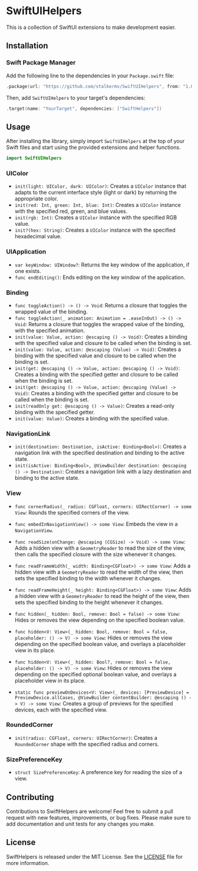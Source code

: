 # SwiftUIHelpers

This is a collection of SwiftUI extensions to make development easier.

Installation
------------

### Swift Package Manager

Add the following line to the dependencies in your `Package.swift` file:


```swift
.package(url: "https://github.com/stalkermv/SwiftUIHelpers", from: "1.0.0")
```

Then, add `SwiftUIHelpers` to your target's dependencies:


```swift
.target(name: "YourTarget", dependencies: ["SwiftHelpers"])
```

Usage
-----

After installing the library, simply import `SwiftUIHelpers` at the top of your Swift files and start using the provided extensions and helper functions.

```swift
import SwiftUIHelpers
```

### UIColor

*   `init(light: UIColor, dark: UIColor)`: Creates a `UIColor` instance that adapts to the current interface style (light or dark) by returning the appropriate color.
*   `init(red: Int, green: Int, blue: Int)`: Creates a `UIColor` instance with the specified red, green, and blue values.
*   `init(rgb: Int)`: Creates a `UIColor` instance with the specified RGB value.
*   `init?(hex: String)`: Creates a `UIColor` instance with the specified hexadecimal value.

### UIApplication

*   `var keyWindow: UIWindow?`: Returns the key window of the application, if one exists.
*   `func endEditing()`: Ends editing on the key window of the application.

### Binding

*   `func toggleAction() -> () -> Void`: Returns a closure that toggles the wrapped value of the binding.
*   `func toggleAction(_ animation: Animation = .easeInOut) -> () -> Void`: Returns a closure that toggles the wrapped value of the binding, with the specified animation.
*   `init(value: Value, action: @escaping () -> Void)`: Creates a binding with the specified value and closure to be called when the binding is set.
*   `init(value: Value, action: @escaping (Value) -> Void)`: Creates a binding with the specified value and closure to be called when the binding is set.
*   `init(get: @escaping () -> Value, action: @escaping () -> Void)`: Creates a binding with the specified getter and closure to be called when the binding is set.
*   `init(get: @escaping () -> Value, action: @escaping (Value) -> Void)`: Creates a binding with the specified getter and closure to be called when the binding is set.
*   `init(readOnly get: @escaping () -> Value)`: Creates a read-only binding with the specified getter.
*   `init(value: Value)`: Creates a binding with the specified value.

### NavigationLink

*   `init(destination: Destination, isActive: Binding<Bool>)`: Creates a navigation link with the specified destination and binding to the active state.
*   `init(isActive: Binding<Bool>, @ViewBuilder destination: @escaping () -> Destination)`: Creates a navigation link with a lazy destination and binding to the active state.

### View

*   `func cornerRadius(_ radius: CGFloat, corners: UIRectCorner) -> some View`: Rounds the specified corners of the view.
*   `func embedInNavigationView() -> some View`: Embeds the view in a `NavigationView`.
*   `func readSize(onChange: @escaping (CGSize) -> Void) -> some View`: Adds a hidden view with a `GeometryReader` to read the size of the view, then calls the specified closure with the size whenever it changes.
*   `func readFrameWidth(_ width: Binding<CGFloat>) -> some View`: Adds a hidden view with a `GeometryReader` to read the width of the view, then sets the specified binding to the width whenever it changes.
*   `func readFrameHeight(_ height: Binding<CGFloat>) -> some View`: Adds a hidden view with a `GeometryReader` to read the height of the view, then sets the specified binding to the height whenever it changes.
*   `func hidden(_ hidden: Bool, remove: Bool = false) -> some View`: Hides or removes the view depending on the specified boolean value.

*   `func hidden<V: View>(_ hidden: Bool, remove: Bool = false, placeholder: () -> V) -> some View`: Hides or removes the view depending on the specified boolean value, and overlays a placeholder view in its place.
*   `func hidden<V: View>(_ hidden: Bool?, remove: Bool = false, placeholder: () -> V) -> some View`: Hides or removes the view depending on the specified optional boolean value, and overlays a placeholder view in its place.
*   `static func previewOnDevices<V: View>(_ devices: [PreviewDevice] = PreviewDevice.allCases, @ViewBuilder contentBuilder: @escaping () -> V) -> some View`: Creates a group of previews for the specified devices, each with the specified view.

### RoundedCorner

*   `init(radius: CGFloat, corners: UIRectCorner)`: Creates a `RoundedCorner` shape with the specified radius and corners.

### SizePreferenceKey

*   `struct SizePreferenceKey`: A preference key for reading the size of a view.


Contributing
------------

Contributions to SwiftHelpers are welcome! Feel free to submit a pull request with new features, improvements, or bug fixes. Please make sure to add documentation and unit tests for any changes you make.

License
-------

SwiftHelpers is released under the MIT License. See the [LICENSE](LICENSE) file for more information.
